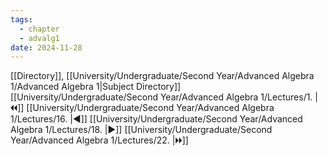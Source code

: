 ```yaml
---
tags:
  - chapter
  - advalg1
date: 2024-11-28
---
```

[[Directory]], [[University/Undergraduate/Second Year/Advanced Algebra 1/Advanced Algebra 1|Subject Directory]]
[[University/Undergraduate/Second Year/Advanced Algebra 1/Lectures/1. |🞀🞀]] [[University/Undergraduate/Second Year/Advanced Algebra 1/Lectures/16. |◀]] [[University/Undergraduate/Second Year/Advanced Algebra 1/Lectures/18. |▶]] [[University/Undergraduate/Second Year/Advanced Algebra 1/Lectures/22. |🞂🞂]]
# 
## 
### 